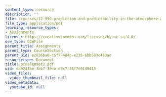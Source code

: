 ```yaml
---
content_type: resource
description: ''
file: /courses/12-990-prediction-and-predictability-in-the-atmosphere-and-oceans-spring-2003/dd9243ae3bb739ebd9c738f7e01d9410_problemset2.pdf
file_type: application/pdf
learning_resource_types:
- Assignments
license: https://creativecommons.org/licenses/by-nc-sa/4.0/
ocw_type: OCWFile
parent_title: Assignments
parent_type: CourseSection
parent_uid: e2036ba8-c5f7-484c-e235-6bb583c433ae
resourcetype: Document
title: problemset2.pdf
uid: dd9243ae-3bb7-39eb-d9c7-38f7e01d9410
video_files:
  video_thumbnail_file: null
video_metadata:
  youtube_id: null
---
```

